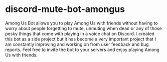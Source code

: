 # discord-mute-bot-amongus
Among Us Bot allows you to play Among Us with friends without having to worry about people forgetting to mute, unmuting when dead or any of those pesky things that come with playing in a voice chat on Discord.  I created this bot as a side project but it has become a very important project that I am constantly improving and working on from user feedback and bug reports. Feel free to invite the bot to your servers and enjoy playing Among Us with friends.
